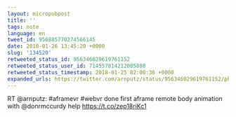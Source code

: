 ```yaml
---
layout: micropubpost
title: ''
tags: note
language: en
tweet_id: 956885770274566145
date: 2018-01-26 13:45:20 +0000
slug: '134520'
retweeted_status_id: 956346029619761152
retweeted_status_user_id: 714557814212005888
retweeted_status_timestamp: 2018-01-25 02:00:36 +0000
expanded_urls: https://twitter.com/arnputz/status/956346029619761152/photo/1,https://twitter.com/arnputz/status/956346029619761152/photo/1
---
```

RT @arnputz: #aframevr #webvr done first aframe remote body animation with @donrmccurdy help https://t.co/zep18riKc1
